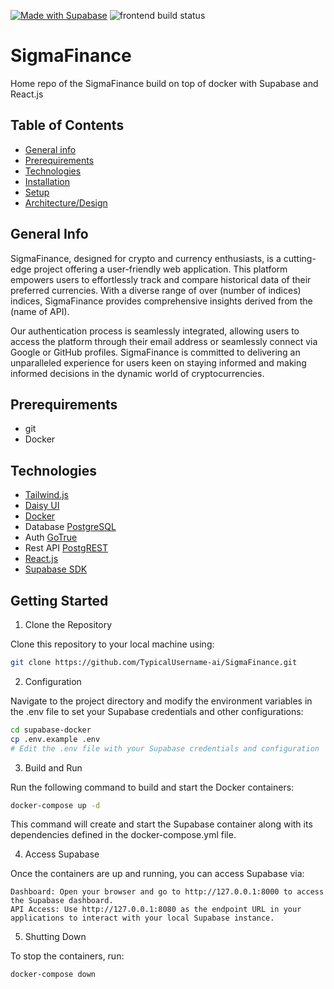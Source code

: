 [![Made with Supabase](https://supabase.com/badge-made-with-supabase.svg)](https://supabase.com)
![frontend build status](https://github.com/TypicalUsername-ai/SigmaFinance/actions/workflows/yarn-build.yml/badge.svg)

# SigmaFinance

Home repo of the SigmaFinance build on top of docker with Supabase and React.js

## Table of Contents
* [General info](#general-info)
* [Prerequirements](#prerequirements)
* [Technologies](#technologies)
* [Installation](#installation)
* [Setup](#setup)
* [Architecture/Design](#architecturedesign)

## General Info
SigmaFinance, designed for crypto and currency enthusiasts, is a cutting-edge project offering a user-friendly web application. This platform empowers users to effortlessly track and compare historical data of their preferred currencies. With a diverse range of over (number of indices) indices, SigmaFinance provides comprehensive insights derived from the (name of API).

Our authentication process is seamlessly integrated, allowing users to access the platform through their email address or seamlessly connect via Google or GitHub profiles. SigmaFinance is committed to delivering an unparalleled experience for users keen on staying informed and making informed decisions in the dynamic world of cryptocurrencies.
## Prerequirements

* git
* Docker

## Technologies

- [Tailwind.js](https://tailwindcss.com/)
- [Daisy UI](https://daisyui.com/)
- [Docker](https://www.docker.com/)
- Database [PostgreSQL](https://github.com/supabase/postgres)
- Auth [GoTrue](https://github.com/supabase/gotrue)
- Rest API [PostgREST](https://postgrest.org/en/stable/)
- [React.js](https://react.dev/)
- [Supabase SDK](https://supabase.com/docs/reference/javascript/installing)

## Getting Started
1. Clone the Repository

Clone this repository to your local machine using:

```bash
git clone https://github.com/TypicalUsername-ai/SigmaFinance.git
```

2. Configuration

Navigate to the project directory and modify the environment variables in the .env file to set your Supabase credentials and other configurations:

```bash
cd supabase-docker
cp .env.example .env
# Edit the .env file with your Supabase credentials and configuration
```

3. Build and Run

Run the following command to build and start the Docker containers:

```bash
docker-compose up -d
```

This command will create and start the Supabase container along with its dependencies defined in the docker-compose.yml file.

4. Access Supabase

Once the containers are up and running, you can access Supabase via:

    Dashboard: Open your browser and go to http://127.0.0.1:8000 to access the Supabase dashboard.
    API Access: Use http://127.0.0.1:8080 as the endpoint URL in your applications to interact with your local Supabase instance.

5. Shutting Down

To stop the containers, run:

```bash
docker-compose down
```